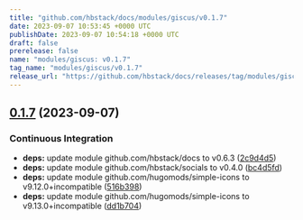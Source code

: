 ```yaml
---
title: "github.com/hbstack/docs/modules/giscus/v0.1.7"
date: 2023-09-07 10:53:45 +0000 UTC
publishDate: 2023-09-07 10:54:18 +0000 UTC
draft: false
prerelease: false
name: "modules/giscus: v0.1.7"
tag_name: "modules/giscus/v0.1.7"
release_url: "https://github.com/hbstack/docs/releases/tag/modules/giscus/v0.1.7"
---
```


## [0.1.7](https://github.com/hbstack/docs/compare/modules/giscus/v0.1.6...modules/giscus/v0.1.7) (2023-09-07)


### Continuous Integration

* **deps:** update module github.com/hbstack/docs to v0.6.3 ([2c9d4d5](https://github.com/hbstack/docs/commit/2c9d4d5130a966793eb0eb641395b3da8269df9d))
* **deps:** update module github.com/hbstack/socials to v0.4.0 ([bc4d5fd](https://github.com/hbstack/docs/commit/bc4d5fd0d1bfadda68b7d7ac156dde50f1e47b33))
* **deps:** update module github.com/hugomods/simple-icons to v9.12.0+incompatible ([516b398](https://github.com/hbstack/docs/commit/516b398f425d41627cc3b5bc9d627d66e25cb1a3))
* **deps:** update module github.com/hugomods/simple-icons to v9.13.0+incompatible ([dd1b704](https://github.com/hbstack/docs/commit/dd1b704b953689901a506829e1af8c888905d6c2))
